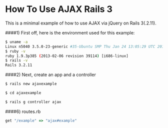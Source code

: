 How To Use AJAX Rails 3
==============

This is a minimal example of how to use AJAX via jQuery on Rails 3(.2.11).

####1) First off, here is the environment used for this example:

```bash
$ uname -a
Linux n5040 3.5.0-23-generic #35-Ubuntu SMP Thu Jan 24 13:05:29 UTC 2013 i686 i686 i686 GNU/Linux
$ ruby -v
ruby 1.9.3p385 (2013-02-06 revision 39114) [i686-linux]
$ rails -v
Rails 3.2.11
```

####2) Next, create an app and a controller

```bash
$ rails new ajaxexample

$ cd ajaxexample

$ rails g controller ajax
```


####6) routes.rb

```ruby
get "/example" => "ajax#example"
```
